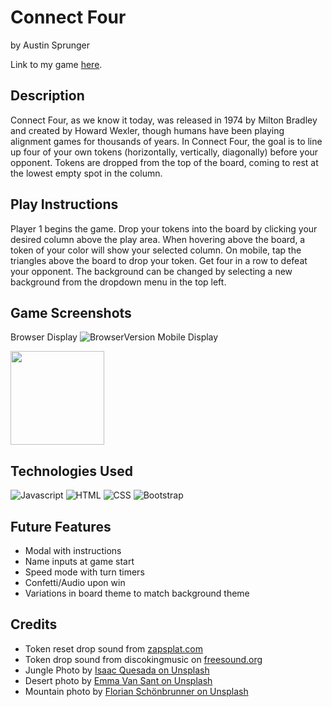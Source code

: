 # Connect Four
by Austin Sprunger

Link to my game <a href="https://connect-four-austin.surge.sh/" target="_blank">here</a>.

## Description
Connect Four, as we know it today, was released in 1974 by Milton Bradley and created by Howard Wexler, though humans have been playing alignment games for thousands of years. In Connect Four, the goal is to line up four of your own tokens (horizontally, vertically, diagonally) before your opponent. Tokens are dropped from the top of the board, coming to rest at the lowest empty spot in the column. 

## Play Instructions
Player 1 begins the game. Drop your tokens into the board by clicking your desired column above the play area. When hovering above the board, a token of your color will show your selected column. On mobile, tap the triangles above the board to drop your token. Get four in a row to defeat your opponent. The background can be changed by selecting a new background from the dropdown menu in the top left. 

## Game Screenshots
Browser Display
![BrowserVersion](https://i.imgur.com/2MvLqrg.png)
Mobile Display

<img src="https://i.imgur.com/9OIskr0.png" width="150">

## Technologies Used
![Javascript](https://img.shields.io/badge/-Javascript-yellow)
![HTML](https://img.shields.io/badge/-HTML-red)
![CSS](https://img.shields.io/badge/-CSS-blue)
![Bootstrap](https://img.shields.io/badge/-Bootstrap-green)

## Future Features
<ul>
<li>Modal with instructions</li>
<li>Name inputs at game start</li>
<li>Speed mode with turn timers</li>
<li>Confetti/Audio upon win</li>
<li>Variations in board theme to match background theme</li>
</ul>

## Credits
<ul>
<li>Token reset drop sound from <a href="https://zapsplat.com/" target="_blank">zapsplat.com</a></li>
<li>Token drop sound from discokingmusic on <a href="https://freesound.org/people/discokingmusic/sounds/271387/" target="_blank">freesound.org</a></li>
<li>Jungle Photo by <a href="https://unsplash.com/@isaacquesada?utm_source=unsplash&utm_medium=referral&utm_content=creditCopyText" target="_blank">Isaac Quesada on Unsplash</a></li>
<li>Desert photo by <a href="https://unsplash.com/@emma?utm_source=unsplash&utm_medium=referral&utm_content=creditCopyText" target="_blank">Emma Van Sant on Unsplash</a></li>
<li>Mountain photo by <a href="https://unsplash.com/@ferdinand8a?utm_source=unsplash&utm_medium=referral&utm_content=creditCopyText" target="_blank">Florian Schönbrunner on Unsplash</a></li>
